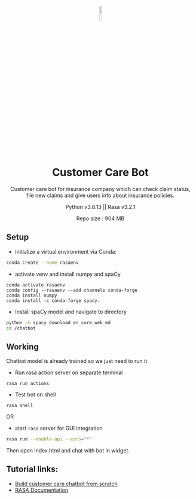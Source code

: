 <p align="center"><img src="https://media.istockphoto.com/vectors/-vector-id1010001882?k=20&m=1010001882&s=612x612&w=0&h=6ZqzWlYBD3bT2EqJolzC3xbIKVVy350qMQmmS6B-Wd4=" width="10%"></p>
<h1 align="center">Customer Care Bot</h1>
<p align="center">Customer care bot for insurance company which can check claim status, file new claims and give users info about insurance policies.</p>

<p align="center">
  Python v3.8.13 ||
  Rasa v3.2.1
</p>

<p align="center">
  Repo size : 904 MB
</p>

## Setup
- Initialize a virtual environment via Conda:
```bash
conda create --name rasaenv 
```
- activate venv and install numpy and spaCy
```
conda activate rasaenv
conda config --rasaenv --add channels conda-forge
conda install numpy
conda install -c conda-forge spacy.
```
- Install spaCy model and navigate to directory
```bash
python -m spacy download en_core_web_md
cd /chatbot
```


##  Working
Chatbot model is already trained so we just need to run it
- Run rasa action server on separate terminal
```
rasa run actions
```
- Test bot on shell
```
rasa shell
```
OR
- start `rasa` server for GUI integration
```bash
rasa run --enable-api --cors="*"
```
Then open index.html and chat with bot in widget.

## Tutorial links:
- [Build customer care chatbot from scratch](https://youtu.be/u6xOgR3jEMU)
- [RASA Documentation](https://rasa.com/docs/rasa/)
